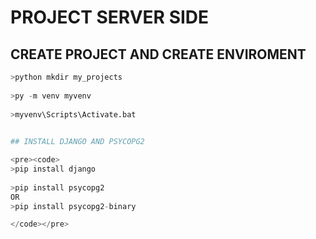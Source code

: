 # PROJECT SERVER SIDE

## CREATE PROJECT AND CREATE ENVIROMENT
```python
>python mkdir my_projects
  
>py -m venv myvenv
  
>myvenv\Scripts\Activate.bat
  

## INSTALL DJANGO AND PSYCOPG2

<pre><code>
>pip install django
  
>pip install psycopg2
OR
>pip install psycopg2-binary

</code></pre>
